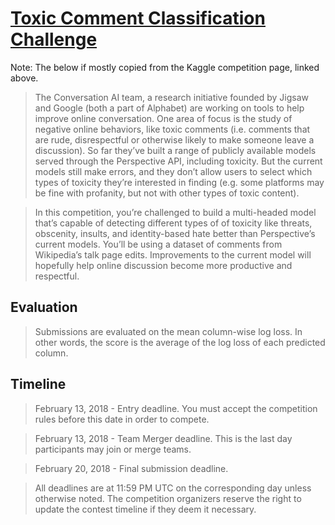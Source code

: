 # [Toxic Comment Classification Challenge](https://www.kaggle.com/c/jigsaw-toxic-comment-classification-challenge)

Note: The below if mostly copied from the Kaggle competition page, linked above.

>The Conversation AI team, a research initiative founded by Jigsaw and Google (both a part of Alphabet) are working on tools to help improve online conversation. One area of focus is the study of negative online behaviors, like toxic comments (i.e. comments that are rude, disrespectful or otherwise likely to make someone leave a discussion). So far they’ve built a range of publicly available models served through the Perspective API, including toxicity. But the current models still make errors, and they don’t allow users to select which types of toxicity they’re interested in finding (e.g. some platforms may be fine with profanity, but not with other types of toxic content).

>In this competition, you’re challenged to build a multi-headed model that’s capable of detecting different types of of toxicity like threats, obscenity, insults, and identity-based hate better than Perspective’s current models. You’ll be using a dataset of comments from Wikipedia’s talk page edits. Improvements to the current model will hopefully help online discussion become more productive and respectful.

## Evaluation

>Submissions are evaluated on the mean column-wise log loss. In other words, the score is the average of the log loss of each predicted column.

## Timeline

>February 13, 2018 - Entry deadline. You must accept the competition rules before this date in order to compete.

>February 13, 2018 - Team Merger deadline. This is the last day participants may join or merge teams.

>February 20, 2018 - Final submission deadline.

>All deadlines are at 11:59 PM UTC on the corresponding day unless otherwise noted. The competition organizers reserve the right to update the contest timeline if they deem it necessary.